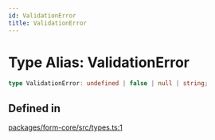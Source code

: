 ```yaml
---
id: ValidationError
title: ValidationError
---
```


# Type Alias: ValidationError

```ts
type ValidationError: undefined | false | null | string;
```

## Defined in

[packages/form-core/src/types.ts:1](https://github.com/TanStack/form/blob/03de1e83ad6580cff66ab58566f3003d93d4e34d/packages/form-core/src/types.ts#L1)
